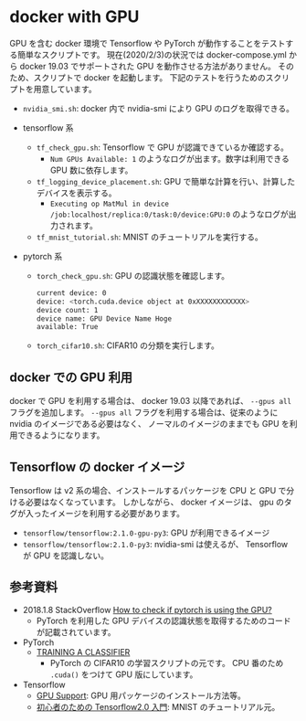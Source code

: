 # docker with GPU

GPU を含む docker 環境で Tensorflow や PyTorch が動作することをテストする簡単なスクリプトです。
現在(2020/2/3)の状況では docker-compose.yml から docker 19.03 でサポートされた GPU を動作させる方法がありません。
そのため、スクリプトで docker を起動します。
下記のテストを行うためのスクリプトを用意しています。

- `nvidia_smi.sh`: docker 内で nvidia-smi により GPU のログを取得できる。
- tensorflow 系
  - `tf_check_gpu.sh`: Tensorflow で GPU が認識できているか確認する。
    - `Num GPUs Available: 1` のようなログが出ます。数字は利用できる GPU 数に依存します。
  - `tf_logging_device_placement.sh`: GPU で簡単な計算を行い、計算したデバイスを表示する。
    - `Executing op MatMul in device /job:localhost/replica:0/task:0/device:GPU:0` のようなログが出力されます。
  - `tf_mnist_tutorial.sh`: MNIST のチュートリアルを実行する。
- pytorch 系

  - `torch_check_gpu.sh`: GPU の認識状態を確認します。

    ```sh
    current device: 0
    device: <torch.cuda.device object at 0xXXXXXXXXXXXX>
    device count: 1
    device name: GPU Device Name Hoge
    available: True
    ```

  - `torch_cifar10.sh`: CIFAR10 の分類を実行します。

## docker での GPU 利用

docker で GPU を利用する場合は、 docker 19.03 以降であれば、 `--gpus all` フラグを追加します。
`--gpus all` フラグを利用する場合は、従来のように nvidia のイメージである必要はなく、
ノーマルのイメージのままでも GPU を利用できるようになります。

## Tensorflow の docker イメージ

Tensorflow は v2 系の場合、インストールするパッケージを CPU と GPU で分ける必要はなくなっています。
しかしながら、 docker イメージは、 gpu のタグが入ったイメージを利用する必要があります。

- `tensorflow/tensorflow:2.1.0-gpu-py3`: GPU が利用できるイメージ
- `tensorflow/tensorflow:2.1.0-py3`: nvidia-smi は使えるが、 Tensorflow が GPU を認識しない。

## 参考資料

- 2018.1.8 StackOverflow [How to check if pytorch is using the GPU?][stackoverflow_torch_gpu]
  - PyTorch を利用した GPU デバイスの認識状態を取得するためのコードが記載されています。
- PyTorch
  - [TRAINING A CLASSIFIER][torch_cifar10]
    - PyTorch の CIFAR10 の学習スクリプトの元です。
      CPU 番のため `.cuda()` をつけて GPU 版にしています。
- Tensorflow
  - [GPU Support][tf_gpu]: GPU 用パッケージのインストール方法等。
  - [初心者のための Tensorflow2.0 入門][tf_beginner]: MNIST のチュートリアル元。

[stackoverflow_torch_gpu]: https://stackoverflow.com/questions/48152674/how-to-check-if-pytorch-is-using-the-gpu
[tf_beginner]: https://www.tensorflow.org/tutorials/quickstart/beginner
[tf_gpu]: https://www.tensorflow.org/install/gpu
[torch_cifar10]: https://pytorch.org/tutorials/beginner/blitz/cifar10_tutorial.html#sphx-glr-beginner-blitz-cifar10-tutorial-py

